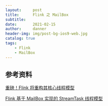 ```yaml
---
layout:     post
title:      Flink 之 MailBox
subtitle:   
date:       2021-02-15
author:     danner
header-img: img/post-bg-ios9-web.jpg
catalog: true
tags:
    - Flink
    - MailBox
---
```






## 参考资料

[重磅！Flink 将重构其核心线程模型](https://mp.weixin.qq.com/s/MrQZS7-dEuNr442lzw3xYg)

[Flink 基于 MailBox 实现的 StreamTask 线程模型](http://matt33.com/2020/03/20/flink-task-mailbox/)

